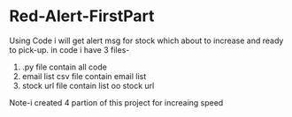 # Red-Alert-FirstPart
Using Code i will get alert msg for stock which about to increase and ready to pick-up.
in code i have 3 files-
1. .py file contain all code 
2. email list csv file contain email list
3. stock url file contain list oo stock url

Note-i created 4 partion of this project for increaing speed
